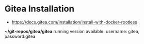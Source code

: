 # Gitea Installation

- <https://docs.gitea.com/installation/install-with-docker-rootless>

**~/git-repos/gitea/gitea** running version available.
username: gitea, password:gitea

